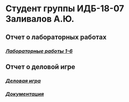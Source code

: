 # Студент группы ИДБ-18-07 Заливалов А.Ю.

## Отчет о лабораторных работах
### *[Лабораторные работы 1-6](https://github.com/AlekseyGitPub/aleksey.github.io/wiki/Лабораторные-работы)*

## Отчет о деловой игре
### *[Деловая игра](https://github.com/AlekseyGitPub/aleksey.github.io/wiki/Деловая-игра)*
### *[Документация](https://github.com/AlekseyGitPub/aleksey.github.io/wiki/Документация#site7)*
